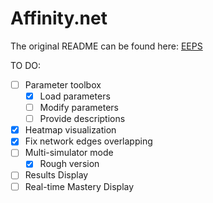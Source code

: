 # Affinity.net

The original README can be found here: [EEPS](https://github.com/Asieh-A-Mofrad/Enhanced-Equivalence-Projective-Simulation)

TO DO:

- [ ] Parameter toolbox
  - [x] Load parameters
  - [ ] Modify parameters
  - [ ] Provide descriptions
- [x] Heatmap visualization
- [x] Fix network edges overlapping
- [ ] Multi-simulator mode
  - [x] Rough version
- [ ] Results Display
- [ ] Real-time Mastery Display
